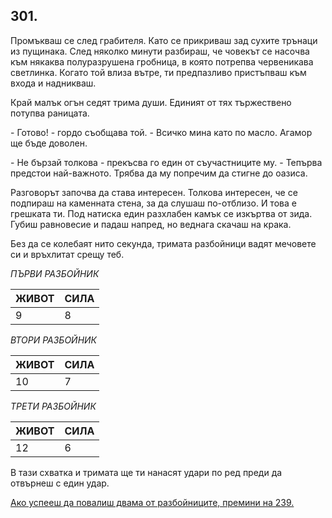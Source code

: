 ## 301.

Промъкваш се след грабителя. Като се прикриваш зад сухите
трънаци из пущинака. След няколко минути разбираш, че човекът се
насочва към някаква полуразрушена гробница, в която потрепва
червеникава светлинка. Когато той влиза вътре, ти предпазливо
пристъпваш към входа и надникваш.

Край малък огън седят трима души. Единият от тях тържествено
потупва раницата.

\- Готово! - гордо съобщава той. - Всичко мина като по масло. Агамор
ще бъде доволен.

\- Не бързай толкова - прекъсва го един от съучастниците му. -
Тепърва предстои най-важното. Трябва да му попречим да стигне до
оазиса.

Разговорът започва да става интересен. Толкова интересен, че се
подпираш на каменната стена, за да слушаш по-отблизо. И това е
грешката ти. Под натиска един разхлабен камък се изкъртва от зида.
Губиш равновесие и падаш напред, но веднага скачаш на крака.

Без да се колебаят нито секунда, тримата разбойници вадят
мечовете си и връхлитат срещу теб.

_ПЪРВИ РАЗБОЙНИК_

ЖИВОТ | СИЛА
--- | ---
9 | 8

_ВТОРИ РАЗБОЙНИК_

ЖИВОТ | СИЛА
--- | ---
10 | 7

_ТРЕТИ РАЗБОЙНИК_

ЖИВОТ | СИЛА
--- | ---
12 | 6

В тази схватка и тримата ще ти нанасят удари по ред преди да
отвърнеш с един удар. 

[Ако успееш да повалиш двама от разбойниците, премини на 239.](./239)
